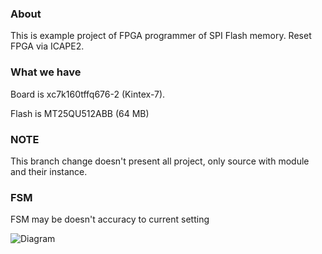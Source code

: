 ### About ###
This is example project of FPGA programmer of SPI Flash memory. Reset FPGA via ICAPE2.
### What we have ###
Board is xc7k160tffq676-2 (Kintex-7).

Flash is MT25QU512ABB (64 MB)
### NOTE ###
This branch change doesn't present all project, only source with module and their instance.
### FSM ###
FSM may be doesn't accuracy to current setting

![Diagram](https://image.ibb.co/n3PoBm/FSM.png)
